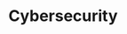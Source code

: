 ---
title: Cybersecurity
description: Secure yourself on Internet.
image:

# Badge style
style:
    background: "#2a9d8f"
    color: "#fff"
---